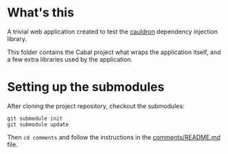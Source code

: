 # What's this

A trivial web application created to test the
[cauldron](https://github.com/danidiaz/cauldron) dependency injection library.

This folder contains the Cabal project what wraps the application itself, and a
few extra libraries used by the application.

# Setting up the submodules

After cloning the project repository, checkout the submodules:

```
git submodule init
git submodule update
```

Then `cd comments` and follow the instructions in the [comments/README.md](comments/README.md) file.
